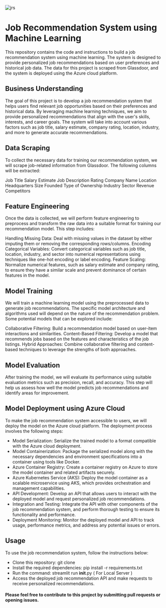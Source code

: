 ![jrs](https://github.com/abbas99-hub/Job-Recommendation-System/assets/60792939/5f4fd2fa-ea3d-40f6-a288-a203a481fd5f)

# Job Recommendation System using Machine Learning
This repository contains the code and instructions to build a job recommendation system using machine learning. The system is designed to provide personalized job recommendations based on user preferences and historical job data. The data for this project is scraped from Glassdoor, and the system is deployed using the Azure cloud platform.

## Business Understanding
The goal of this project is to develop a job recommendation system that helps users find relevant job opportunities based on their preferences and historical data. By leveraging machine learning techniques, we aim to provide personalized recommendations that align with the user's skills, interests, and career goals. The system will take into account various factors such as job title, salary estimate, company rating, location, industry, and more to generate accurate recommendations.

## Data Scraping
To collect the necessary data for training our recommendation system, we will scrape job-related information from Glassdoor. The following columns will be extracted:

Job Title
Salary Estimate
Job Description
Rating
Company Name
Location
Headquarters
Size
Founded
Type of Ownership
Industry
Sector
Revenue
Competitors

## Feature Engineering
Once the data is collected, we will perform feature engineering to preprocess and transform the raw data into a suitable format for training our recommendation model. This step includes:

Handling Missing Data: Deal with missing values in the dataset by either imputing them or removing the corresponding rows/columns.
Encoding Categorical Variables: Convert categorical variables such as job title, location, industry, and sector into numerical representations using techniques like one-hot encoding or label encoding.
Feature Scaling: Normalize numerical features, such as salary estimate and company rating, to ensure they have a similar scale and prevent dominance of certain features in the model.

## Model Training
We will train a machine learning model using the preprocessed data to generate job recommendations. The specific model architecture and algorithms used will depend on the nature of the recommendation problem. Some potential models that can be explored include:

Collaborative Filtering: Build a recommendation model based on user-item interactions and similarities.
Content-Based Filtering: Develop a model that recommends jobs based on the features and characteristics of the job listings.
Hybrid Approaches: Combine collaborative filtering and content-based techniques to leverage the strengths of both approaches.

## Model Evaluation
After training the model, we will evaluate its performance using suitable evaluation metrics such as precision, recall, and accuracy. This step will help us assess how well the model predicts job recommendations and identify areas for improvement.

## Model Deployment using Azure Cloud
To make the job recommendation system accessible to users, we will deploy the model on the Azure cloud platform. The deployment process involves the following steps:

* Model Serialization: Serialize the trained model to a format compatible with the Azure cloud deployment.
* Model Containerization: Package the serialized model along with the necessary dependencies and environment specifications into a container using tools like Docker.
* Azure Container Registry: Create a container registry on Azure to store the model container and related artifacts securely.
* Azure Kubernetes Service (AKS): Deploy the model container as a scalable microservice using AKS, which provides orchestration and management capabilities.
* API Development: Develop an API that allows users to interact with the deployed model and request personalized job recommendations.
* Integration and Testing: Integrate the API with other components of the job recommendation system, and perform thorough testing to ensure its functionality and performance.
* Deployment Monitoring: Monitor the deployed model and API to track usage, performance metrics, and address any potential issues or errors.

## Usage
To use the job recommendation system, follow the instructions below:

* Clone this repository: git clone <repository-url>
* Install the required dependencies: pip install -r requirements.txt
* Run the command: streamlit run __init__.py ( For Local Server )
* Access the deployed job recommendation API and make requests to receive personalized recommendations.

#### Please feel free to contribute to this project by submitting pull requests or opening issues.
